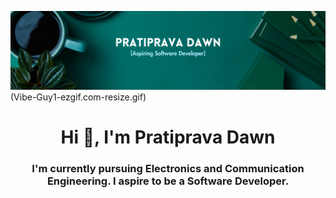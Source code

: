 ![logo](https://github.com/PratipravaDawn/PratipravaDawn/blob/main/Simple%20Work%20LinkedIn%20Banner.png)
(Vibe-Guy1-ezgif.com-resize.gif)<h1 align="center">Hi 👋, I'm Pratiprava Dawn</h1>
<h3 align="center">I'm currently pursuing Electronics and Communication Engineering. I aspire to be a Software Developer.</h3>
